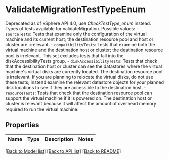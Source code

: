 # ValidateMigrationTestTypeEnum

Deprecated as of vSphere API 4.0, use *CheckTestType_enum* instead.  Types of tests available for validateMigration.  Possible values: - `sourceTests`: Tests that examine only the configuration   of the virtual machine and its current host; the destination   resource pool and host or cluster are irrelevant. - `compatibilityTests`: Tests that examine both the virtual   machine and the destination host or cluster; the destination   resource pool is irrelevant.      This set excludes tests that fall   into the diskAccessibilityTests group. - `diskAccessibilityTests`: Tests that check that the   destination host or cluster can see the datastores where the virtual   machine's virtual disks are currently located.      The destination   resource pool is irrelevant. If you are planning to relocate the   virtual disks, do not use these tests; instead examine the relevant   datastore objects for your planned disk locations to see if they   are accessible to the destination host. - `resourceTests`: Tests that check that the destination resource   pool can support the virtual machine if it is powered on.      The   destination host or cluster is relevant because it will affect the   amount of overhead memory required to run the virtual machine. 

## Properties
Name | Type | Description | Notes
------------ | ------------- | ------------- | -------------

[[Back to Model list]](../README.md#documentation-for-models) [[Back to API list]](../README.md#documentation-for-api-endpoints) [[Back to README]](../README.md)


